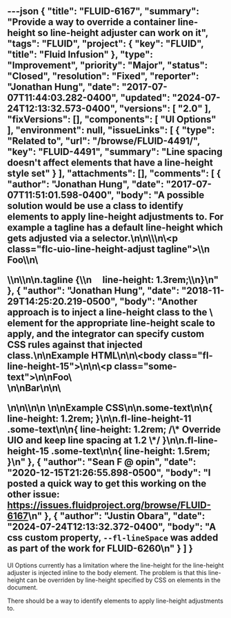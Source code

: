---json
{
  "title": "FLUID-6167",
  "summary": "Provide a way to override a container line-height so line-height adjuster can work on it",
  "tags": "FLUID",
  "project": {
    "key": "FLUID",
    "title": "Fluid Infusion"
  },
  "type": "Improvement",
  "priority": "Major",
  "status": "Closed",
  "resolution": "Fixed",
  "reporter": "Jonathan Hung",
  "date": "2017-07-07T11:44:03.282-0400",
  "updated": "2024-07-24T12:13:32.573-0400",
  "versions": [
    "2.0"
  ],
  "fixVersions": [],
  "components": [
    "UI Options"
  ],
  "environment": null,
  "issueLinks": [
    {
      "type": "Related to",
      "url": "/browse/FLUID-4491/",
      "key": "FLUID-4491",
      "summary": "Line spacing doesn't affect elements that have a line-height style set"
    }
  ],
  "attachments": [],
  "comments": [
    {
      "author": "Jonathan Hung",
      "date": "2017-07-07T11:51:01.598-0400",
      "body": "A possible solution would be use a class to identify elements to apply line-height adjustments to. For example a tagline has a default line-height which gets adjusted via a selector.\n\n\\<body>\\\n\\<p class=\"flc-uio-line-height-adjust tagline\">\\\n     Foo\\\n\\</p>\\\n\\</body>\n\n.tagline {\\\n     line-height: 1.3rem;\\\n}\n"
    },
    {
      "author": "Jonathan Hung",
      "date": "2018-11-29T14:25:20.219-0500",
      "body": "Another approach is to inject a line-height class to the \\<body> element for the appropriate line-height scale to apply, and the integrator can specify custom CSS rules against that injected class.\n\n**Example HTML**\n\n\\<body class=\"fl-line-height-15\">\n\n\\<p class=\"some-text\">\n\nFoo\\<br/>\n\nBar\n\n\\</p>\n\n\\</body>\n\n \n\n**Example CSS**\n\n.some-text\n\n{ line-height: 1.2rem; }\n\n.fl-line-height-11 .some-text\n\n{ line-height: 1.2rem; /\\* Override UIO and keep line spacing at 1.2 \\*/ }\n\n.fl-line-height-15 .some-text\n\n{ line-height: 1.5rem; }\n"
    },
    {
      "author": "Sean F @ opin",
      "date": "2020-12-15T21:26:55.898-0500",
      "body": "I posted a quick way to get this working on the other issue: <https://issues.fluidproject.org/browse/FLUID-6167>\n"
    },
    {
      "author": "Justin Obara",
      "date": "2024-07-24T12:13:32.372-0400",
      "body": "A css custom property, `--fl-lineSpace` was added as part of the work for FLUID-6260\n"
    }
  ]
}
---
UI Options currently has a limitation where the line-height for the line-height adjuster is injected inline to the body element. The problem is that this line-height can be overriden by line-height specified by CSS on elements in the document.

There should be a way to identify elements to apply line-height adjustments to.

        